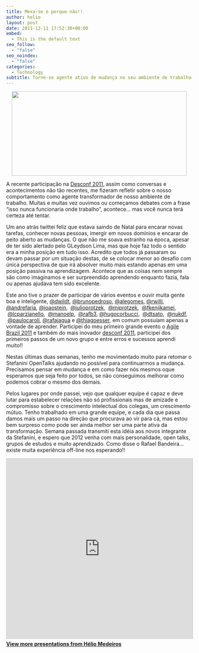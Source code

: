 ```yaml
---
title: Mexa-se e porque não!!
author: helio
layout: post
date: 2011-12-11 17:52:30+00:00
embed:
  - This is the default text
seo_follow:
  - "false"
seo_noindex:
  - "false"
categories:
  - Technology
subtitle: Torne-se agente ativo de mudança no seu ambiente de trabalho—descubra como ir além do aprendizado passivo e construir relacionamentos de amizade e compromisso cria crescimento intelectual mútuo
---
```


<p style="text-align: center">
  <a href="/uploads/2011/12/Screen-Shot-2011-12-11-at-3.48.41-PM.png"><img class="aligncenter size-full wp-image-476" src="/uploads/2011/12/Screen-Shot-2011-12-11-at-3.48.41-PM.png" alt="" width="474" height="228" srcset="/uploads/2011/12/Screen-Shot-2011-12-11-at-3.48.41-PM.png 519w, /uploads/2011/12/Screen-Shot-2011-12-11-at-3.48.41-PM-300x144.png 300w" sizes="(max-width: 474px) 100vw, 474px" /></a>
</p>

<p style="text-align: left">
  A recente participação na <a title="DESCONF 2011-Mustache edition" href="/2011/11/29/desconf-2011-mustache-edition/">Desconf 2011</a>, assim como conversas e acontecimentos não tão recentes, me fizeram refletir sobre o nosso comportamento como agente transformador de nosso ambiente de trabalho. Muitas e muitas vez ouvimos ou começamos debates com a frase &#8220;isso nunca funcionaria onde trabalho&#8221;, acontece&#8230; mas você nunca terá certeza até tentar.
</p>

Um ano atrás twittei feliz que estava saindo de Natal para encarar novas tarefas, conhecer novas pessoas, imergir em novos domínios e encarar de peito aberto as mudanças. O que não me soava estranho na época, apesar de ter sido alertado pelo GLeydson Lima, mas que hoje faz todo o sentido era a minha posição em tudo isso. Acredito que todos já passaram ou devam passar por um situação destas, de se colocar menor ao desafio com única perspectiva de que irá absolver muito mais estando apenas em uma posição passiva na aprendizagem. Acontece que as coisas nem sempre são como imaginamos e ser surpreendido aprendendo enquanto fazia, fala ou apenas ajudava tem sido excelente.

Este ano tive o prazer de participar de vários eventos e ouvir muita gente boa e inteligente, [@dwildt][1], [@brunopedroso][2], [@alegomes][3], [@rwilli][4], [@andrefaria][5], [@joaostein][6],  [@julioprotzek][7],  [@miprotzek][8],  [@fkenjikamei][9],  [@lcparzianello][10],  [@manoelp][11],  [@rafb3][12], [@hugocorbucci][13],  [@dtsato][14],  [@nukdf][15],  [@paulocaroli][16], [@rafajagua][17] e [@thiagoesser][18], em comum possuíam apenas a vontade de aprender. Participei do meu primeiro grande evento o [Agile Brazil 2011][19] e também do mais inovador [desconf 2011][20], participei dos primeiros passos de um novo grupo e entre erros e sucessos aprendi muito!!

Nestas últimas duas semanas, tenho me movimentado muito para retomar o Stefanini OpenTalks ajudando no possível para continuarmos a mudança. Precisamos pensar em mudança e em como fazer nós mesmos oque esperamos que seja feito por todos, se não conseguimos melhorar como podemos cobrar o mesmo dos demais.

Pelos lugares por onde passei, vejo que qualquer equipe é capaz e deve lutar para estabelecer relações não só profissionais mas de amizade e compromisso sobre o crescimento intelectual dos colegas, um crescimento mútuo. Tenho trabalhado em uma grande equipe, e cada dia que passa damos mais um passo na direção que procurava ao vir para cá, mas estou bem surpreso como pode ser ainda melhor ser uma parte ativa da transformação. Semana passada transmiti esta idéia aos novos integrante da Stefanini, e espero que 2012 venha com mais personalidade, open talks, grupos de estudos e muito aprendizado. Como disse o Rafael Bandeira&#8230; existe muita experiência off-line nos esperando!!

<p style="text-align: center">
  <div style="margin-bottom: 20px;">
<iframe src="https://www.slideshare.net/slideshow/embed_code/key/7HWId14ncZGTTe" width="597" height="486" frameborder="0" marginwidth="0" marginheight="0" scrolling="no" style="border:1px solid #CCC; border-width:1px; margin-bottom:5px; max-width: 100%;" allowfullscreen></iframe>
</iframe>
<div style="margin-bottom:5px">
    <strong><a href="//www.slideshare.net/heliomedeiros" target="_blank">View more presentations from Hélio Medeiros</a></strong>
</div>
</div>
</p>

&nbsp;

[1]: http://twitter.com/dwildt "Daniel Wildt"
[2]: http://twitter.com/brunopedroso "Bruno Pedroso"
[3]: http://twitter.com/#!/alegomes "Alexandre Gomes"
[4]: http://twitter.com/#!/rwilli "Willi"
[5]: http://twitter.com/#!/andrefaria "André Faria"
[6]: http://twitter.com/#!/joaostein "João Stein"
[7]: http://twitter.com/#!/julioprotzek "Júlio Protzek"
[8]: http://twitter.com/#!/miprotzek "Michelle Protzek"
[9]: http://twitter.com/#!/fkenjikamei "Fernando Kenji Kamei"
[10]: http://twitter.com/#!/lcparzianello "Luiz C. Parzianello"
[11]: http://twitter.com/#!/manoelp "Manoel Pimentel"
[12]: http://twitter.com/#!/rafb3 "Rafael Bandeira"
[13]: http://twitter.com/#!/hugocorbucci "Hugo Corbucci"
[14]: http://twitter.com/#!/dtsato "Danilo Sato"
[15]: http://twitter.com/#!/nukdf "Fabricio Buzeto"
[16]: http://twitter.com/#!/paulocaroli "Paulo Caroli"
[17]: http://twitter.com/#!/rafajagua "Rafael Camargo"
[18]: http://twitter.com/#!/thiagoesser "Thiago Esser"
[19]: /2011/06/19/agile-brazil-2011-claro-que-vou/ "Agile Brazil 2011 – EU VOU!!"
[20]: /2011/11/29/desconf-2011-mustache-edition/ "DESCONF 2011-Mustache edition"
